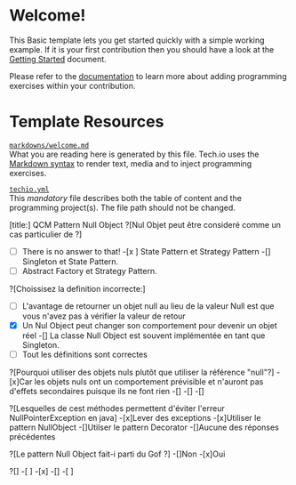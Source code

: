 # Welcome!

This Basic template lets you get started quickly with a simple working example. If it is your first contribution then you should have a look at the [Getting Started](https://tech.io/doc/getting-started-create-playground) document.


Please refer to the [documentation](https://tech.io/doc) to learn more about adding programming exercises within your contribution.

# Template Resources

[`markdowns/welcome.md`](https://github.com/TechDotIO/techio-basic-template/blob/master/markdowns/welcome.md)  
What you are reading here is generated by this file. Tech.io uses the [Markdown syntax](https://tech.io/doc/reference-markdowns) to render text, media and to inject programming exercises.


[`techio.yml`](https://github.com/TechDotIO/techio-basic-template/blob/master/techio.yml)  
This *mandatory* file describes both the table of content and the programming project(s). The file path should not be changed.

[title:] QCM Pattern Null Object
?[Nul Objet peut être consideré comme un cas particulier de ?]
-[ ] There is no answer to that!
-[x ] State Pattern et Strategy Pattern
-[] Singleton et State Pattern.
-[ ] Abstract Factory et Strategy Pattern.

?[Choissisez la definition incorrecte:]
-[ ] L'avantage de retourner un objet null au lieu de la valeur Null est que vous n'avez pas à vérifier la valeur de retour
-[x] Un Nul Object peut changer son comportement pour devenir un objet réel
-[] La classe Null Object est souvent implémentée en tant que Singleton.
-[ ] Tout les définitions sont correctes

?[Pourquoi utiliser des objets nuls plutôt que utiliser la référence "null"?]
-[x]Car les objets nuls ont un comportement prévisible et n'auront pas d'effets secondaires puisque ils ne font rien
-[]
-[] 
-[]

?[Lesquelles de cest méthodes permettent d'éviter l'erreur NullPointerException en java]
-[x]Lever des exceptions
-[x]Utiliser le pattern NullObject
-[]Utilser le pattern Decorator
-[]Aucune des réponses précédentes

?[Le pattern Null Object fait-i parti du Gof ?]
-[]Non
-[x]Oui


?[]
-[ ]
-[x]
-[] 
-[ ]
